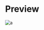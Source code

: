 # Preview 
![a](https://github.com/Eazvy/UILibs/blob/main/Librarys/Venyx/VenyxPreview.png?raw=true)
